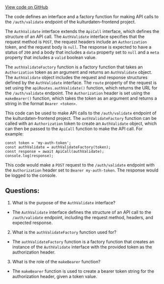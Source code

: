 [View code on GitHub](https://github.com/technologiestiftung/kulturdaten-frontend/blob/master/lib/api/routes/auth/validate.ts)

The code defines an interface and a factory function for making API calls to the `/auth/validate` endpoint of the kulturdaten-frontend project. 

The `AuthValidate` interface extends the `ApiCall` interface, which defines the structure of an API call. The `AuthValidate` interface specifies that the request method is `POST`, the request headers include an `Authorization` token, and the request body is `null`. The response is expected to have a status of `200` and a body that includes a `data` property set to `null` and a `meta` property that includes a `valid` boolean value.

The `authValidateFactory` function is a factory function that takes an `Authorization` token as an argument and returns an `AuthValidate` object. The `AuthValidate` object includes the request and response structures defined by the `AuthValidate` interface. The `route` property of the request is set using the `apiRoutes.authValidate()` function, which returns the URL for the `/auth/validate` endpoint. The `Authorization` header is set using the `makeBearer()` function, which takes the token as an argument and returns a string in the format `Bearer <token>`.

This code can be used to make API calls to the `/auth/validate` endpoint of the kulturdaten-frontend project. The `authValidateFactory` function can be called with an `Authorization` token to create an `AuthValidate` object, which can then be passed to the `ApiCall` function to make the API call. For example:

```
const token = 'my-auth-token';
const authValidate = authValidateFactory(token);
const response = await ApiCall(authValidate);
console.log(response);
```

This code would make a `POST` request to the `/auth/validate` endpoint with the `Authorization` header set to `Bearer my-auth-token`. The response would be logged to the console.
## Questions: 
 1. What is the purpose of the `AuthValidate` interface?
- The `AuthValidate` interface defines the structure of an API call to the `/auth/validate` endpoint, including the request method, headers, and expected response.

2. What is the `authValidateFactory` function used for?
- The `authValidateFactory` function is a factory function that creates an instance of the `AuthValidate` interface with the provided token as the authorization header.

3. What is the role of the `makeBearer` function?
- The `makeBearer` function is used to create a bearer token string for the authorization header, given a token value.